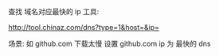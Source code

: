 
查找 域名对应最快的 ip 工具:

http://tool.chinaz.com/dns?type=1&host=&ip=

场景:
如 github.com 下载太慢
设置 github.com ip 为 最快的 dns